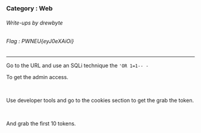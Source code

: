 ### Category : Web
###### Write-ups by drewbyte
###### Flag : PWNEU{eyJ0eXAiOi}
---

Go to the URL and use an SQLi technique the ``'OR 1=1-- -`` 


To get the admin access.


<br>
<img src="https://github.com/drew-byte/pwneu-writeups/blob/main/00x8%20saved%20images/Pasted%20image%2020240318121008.png" alt="">
 <br>
 
 
Use developer tools and go to the cookies section to get the grab the token.


<br>
<img src="https://github.com/drew-byte/pwneu-writeups/blob/main/00x8%20saved%20images/Pasted%20image%2020240318121116.png" alt="">
 <br>
 
 
And grab the first 10 tokens.